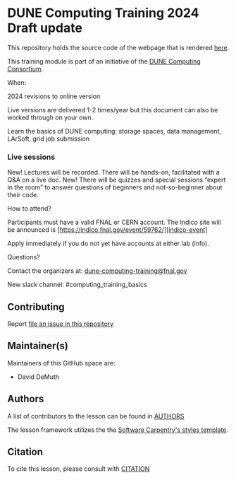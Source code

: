 
DUNE Computing Training 2024 Draft update
========================================

This repository holds the source code of the webpage that is rendered [here](https://dune.github.io/computing-basics/). 

This training module is part of an initiative of the [DUNE Computing Consortium](https://dunescience.org/).


When:

2024 revisions to online version

Live versions are delivered 1-2 times/year but this document can also be worked through on your own. 

Learn the basics of DUNE computing:  storage spaces, data management, LArSoft, grid job submission

### Live sessions

New! Lectures will be recorded. 
There will be hands-on, facilitated with a Q&A on a live doc.
New! There will be quizzes and special sessions “expert in the room” to answer questions of beginners and not-so-beginner about their code.

How to attend?

Participants must have a valid FNAL or CERN account. The Indico site  will be announced is [https://indico.fnal.gov/event/59762/][indico-event]

Apply immediately if you do not yet have accounts at either lab (info).

Questions?

Contact the organizers at: dune-computing-training@fnal.gov 

New slack channel: #computing_training_basics

## Contributing

Report [file an issue in this repository](https://github.com/DUNE/computing-training/issues)

## Maintainer(s)

Maintainers of this GitHub space are:

* David DeMuth

## Authors

A list of contributors to the lesson can be found in [AUTHORS](AUTHORS)

The lesson framework utilizes the the [Software Carpentry's styles template][carpentry-source].

## Citation

To cite this lesson, please consult with [CITATION](CITATION)

[indico-event]: https://indico.fnal.gov/event/59762/
[carpentry-source]: https://github.com/carpentries/lesson-example
